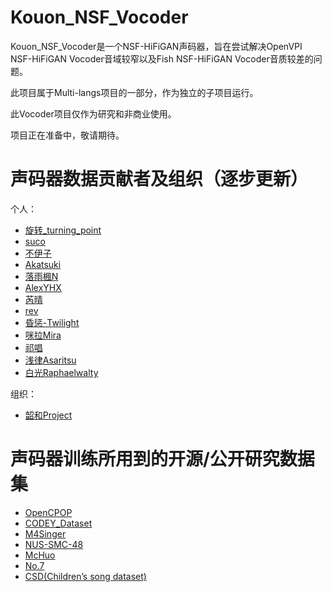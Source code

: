 # Kouon_NSF_Vocoder
Kouon_NSF_Vocoder是一个NSF-HiFiGAN声码器，旨在尝试解决OpenVPI NSF-HiFiGAN Vocoder音域较窄以及Fish NSF-HiFiGAN Vocoder音质较差的问题。

此项目属于Multi-langs项目的一部分，作为独立的子项目运行。

此Vocoder项目仅作为研究和非商业使用。

项目正在准备中，敬请期待。

# 声码器数据贡献者及组织（逐步更新）

个人：
- [旋转_turning_point](https://space.bilibili.com/285801087)
- [suco](https://space.bilibili.com/1422225145/)
- [不伊子](https://space.bilibili.com/346428248)
- [Akatsuki](https://space.bilibili.com/21992257)
- [落雨楓N](https://space.bilibili.com/5699347)
- [AlexYHX](https://space.bilibili.com/13303439)
- [芮晴](https://space.bilibili.com/383588200)
- [rev](https://twitter.com/rev_bmp)
- [昏惩-Twilight](https://space.bilibili.com/10702550)
- [咪拉Mira](https://space.bilibili.com/3537117019899937)
- [祁唱](https://space.bilibili.com/11256670)
- [浅律Asaritsu](https://space.bilibili.com/6483585)
- [白光Raphaelwalty](https://space.bilibili.com/22975119)

组织：
- [韶和Project](https://space.bilibili.com/383588200)

# 声码器训练所用到的开源/公开研究数据集
- [OpenCPOP](https://wenet.org.cn/opencpop/)
- [CODEY_Dataset](https://github.com/KakaruHayate/CODEY_Dataset)
- [M4Singer](https://m4singer.github.io/)
- [NUS-SMC-48](https://smcnus.comp.nus.edu.sg/)
- [McHuo](https://github.com/lmaxwell/McHuo)
- [No.7](https://voiceseven.com/)
- [CSD(Children’s song dataset)](https://zenodo.org/record/4916302)
